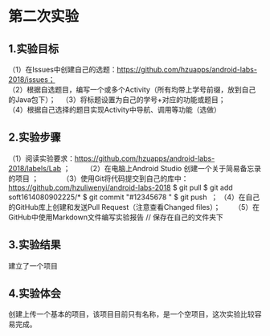 # 第二次实验  
## 1.实验目标 
（1）在Issues中创建自己的选题：https://github.com/hzuapps/android-labs-2018/issues；   
（2）根据自选题目，编写一个或多个Activity（所有均带上学号前缀，放到自己的Java包下）；            
（3）将标题设置为自己的学号+对应的功能或题目；         
（4）根据自己选择的题目实现Activity中导航、调用等功能（选做）  
## 2.实验步骤  
（1）阅读实验要求：https://github.com/hzuapps/android-labs-2018/labels/Lab ；       
（2）在电脑上Android Studio 创建一个关于简易备忘录的项目 ；            
（3）使用Git将代码提交到自己的库中：https://github.com/hzuliwenyi/android-labs-2018
$ git pull $ git add soft1614080902225/* $ git commit "#12345678 " $ git push  ；
（4）在自己的GitHub库上创建和发送Pull Request（注意查看Changed files）；      
（5）在GitHub中使用Markdown文件编写实验报告 // 保存在自己的文件夹下      
## 3.实验结果 
建立了一个项目
## 4.实验体会 
创建上传一个基本的项目，该项目目前只有名称，是一个空项目，这次实验比较容易完成。 
